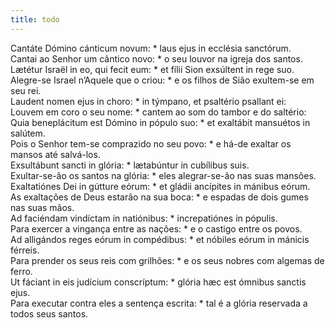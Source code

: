 ```yaml
---
title: todo
---
```

<div class="dropcap text-justify">Cantáte Dómino cánticum novum: * laus ejus in ecclésia sanctórum.</div>
<div class="dropcap text-justify">Cantai ao Senhor um cântico novo: * o seu louvor na igreja dos santos.</div>
<div class="text-justify">Lætétur Israël in eo, qui fecit eum: * et fílii Sion exsúltent in rege suo.</div>
<div class="text-justify">Alegre-se Israel n’Aquele que o criou: * e os filhos de Sião exultem-se em seu rei.</div>
<div class="text-justify">Laudent nomen ejus in choro: * in týmpano, et psaltério psallant ei:</div>
<div class="text-justify">Louvem em coro o seu nome: * cantem ao som do tambor e do saltério:</div>
<div class="text-justify">Quia beneplácitum est Dómino in pópulo suo: * et exaltábit mansuétos in salútem.</div>
<div class="text-justify">Pois o Senhor tem-se comprazido no seu povo: * e há-de exaltar os mansos até salvá-los.</div>
<div class="text-justify">Exsultábunt sancti in glória: * lætabúntur in cubílibus suis.</div>
<div class="text-justify">Exultar-se-ão os santos na glória: * eles alegrar-se-ão nas suas mansões.</div>
<div class="text-justify">Exaltatiónes Dei in gútture eórum: * et gládii ancípites in mánibus eórum.</div>
<div class="text-justify">As exaltações de Deus estarão na sua boca: * e espadas de dois gumes nas suas mãos.</div>
<div class="text-justify">Ad faciéndam vindíctam in natiónibus: * increpatiónes in pópulis.</div>
<div class="text-justify">Para exercer a vingança entre as nações: * e o castigo entre os povos.</div>
<div class="text-justify">Ad alligándos reges eórum in compédibus: * et nóbiles eórum in mánicis férreis.</div>
<div class="text-justify">Para prender os seus reis com grilhões: * e os seus nobres com algemas de ferro.</div>
<div class="text-justify">Ut fáciant in eis judícium conscríptum: * glória hæc est ómnibus sanctis ejus.</div>
<div class="text-justify">Para executar contra eles a sentença escrita: * tal é a glória reservada a todos seus santos.</div>
